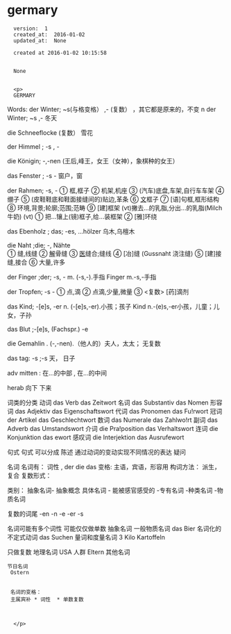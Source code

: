 
  # germary

      version:  1
      created_at:  2016-01-02
      updated_at:  None

      created at 2016-01-02 10:15:58 


      None


      <p>
      GERMARY
Words:
der Winter;   ~s(与格变格） ,-  (复数） ，其它都是原来的，不变
n
  der Winter;   ~s ,- 
  冬天

  die Schneeflocke (复数）
  雪花

  der Himmel ; -s , -

  die Königin; -,-nen (王后,峰王，女王（女神），象棋种的女王）

  das Fenster ;  -s - 窗户，窗

  der Rahmen; -s, -
  ① 框,框子
② 机架,机座
③ (汽车)底盘,车架,自行车车架
④ 绷子
⑤ (皮鞋鞋底和鞋面接缝间的)贴边,革条
⑥ [文](框形结构小说的)框子
⑦ [语]句框,框形结构
⑧ 环境,背景;轮廓;范围;范畴
⑨ [建]框架
(vt)撇去...的乳脂,分出...的乳脂(Milch牛奶)
(vt)
① 把...镶上(镜)框子,给...装框架
② [雅]环绕

 das Ebenholz ; das; -es, ...hölzer 乌木,乌檀木
 
 die Naht ;die; -, Nähte  
 ① 缝,线缝
② [解](头盖骨的)骨缝
③ [医](伤口的)缝合;缝线
④ [冶]缝 (Gussnaht 浇注缝)
⑤ [建]接缝,接合
⑥ 大量,许多

der Finger ;der; -s, -
m. (-s,-).手指
Finger
m.-s,-手指

der Tropfen; -s - 
① 点,滴
② 点滴,少量,微量
③ <复数> [药]滴剂

das Kind; -[e]s, -er 
n. (-[e]s,-er).小孩；孩子
Kind
n.-(e)s,-er小孩，儿童；儿女，子孙

das Blut ;-[e]s, (Fachspr.) -e 

die Gemahlin . (-,-nen).（他人的）夫人，太太； 无复数

das tag: -s ;-s  天， 日子


adv
  mitten  : 在...的中部  , 在...的中间

  herab 向下 下来


词类的分类
动词  das Verb   das Zeitwort
名词   das Substantiv   das Nomen
形容词  das Adjektiv    das Eigenschaftswort
代词  das Pronomen   das Fu!rwort
冠词  der Artikel    das Geschlechtwort
数词  das Numerale   das Zahlwo!rt
副词   das Adverb  das Umstandswort
介词  die Pra!position  das Verhaltswort
连词   die Konjunktion  das ewort
感叹词  die Interjektion   das Ausrufewort


句式
句式 可以分成
  陈述
    通过动词的变动实现不同情况的表达
  疑问


名词
名词有：
  词性 , der die das
  变格: 主语，宾语，形容用
  构词方法：  派生，复合
  复数形式：

  类别：
    抽象名词- 抽象概念
    具体名词 - 能被感官感受的
      -专有名词
      -种类名词
      -物质名词


  复数的词尾
   -en
   -n 
   -e
   -er
   -s

  名词可能有多个词性
  可能仅仅做单数
    抽象名词
    一般物质名词
      das Bier
    名词化的不定式动词
      das Suchen
    量词和度量名词
     3 Kilo Kartoffeln

  只做复数
    地理名词 
      USA
    人群
      Eltern
    其他名词

    节日名词
     Ostern


     名词的变格：
     主属宾补 * 词性  * 单数复数



      </p>

  